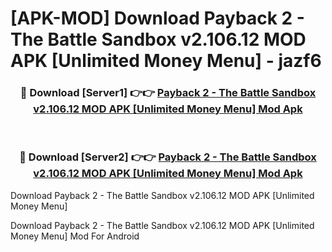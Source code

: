 # [APK-MOD] Download Payback 2 - The Battle Sandbox v2.106.12 MOD APK [Unlimited Money Menu] - jazf6


<div align="center">
<h3>🔴 Download [Server1] 👉👉 <a href="https://apk-comot.site?title=Payback_2_-_The_Battle_Sandbox_v2.106.12_MOD_APK_[Unlimited_Money_Menu]">Payback 2 - The Battle Sandbox v2.106.12 MOD APK [Unlimited Money Menu] Mod Apk</a></h3><br>
<h3>🔴 Download [Server2] 👉👉 <a href="https://apk-comot.site?title=Payback_2_-_The_Battle_Sandbox_v2.106.12_MOD_APK_[Unlimited_Money_Menu]">Payback 2 - The Battle Sandbox v2.106.12 MOD APK [Unlimited Money Menu] Mod Apk</a></h3>
</div>



Download Payback 2 - The Battle Sandbox v2.106.12 MOD APK [Unlimited Money Menu] 

Download Payback 2 - The Battle Sandbox v2.106.12 MOD APK [Unlimited Money Menu] Mod For Android